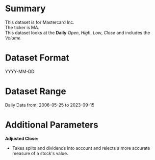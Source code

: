 # Summary

This dataset is for Mastercard Inc.    
The ticker is MA.    
This dataset looks at the **Daily** _Open_, _High_, _Low_, _Close_ and includes the _Volume_.    


# Dataset Format  

YYYY-MM-DD    

# Dataset Range  

Daily Data from: 2006-05-25 to 2023-09-15      

# Additional Parameters  

**Adjusted Close:**  

* Takes splits and dividends into account and relects a more accurate measure of a stock's value.
